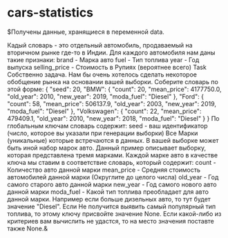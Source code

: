 # cars-statistics
$Получены данные, хранящиеся в переменной data.

Кадый словарь - это отдельный автомобиль, продаваемый на вторичном рынке где-то в Индии. Для каждого автомобиля нам даны такие признаки:
brand - Марка авто
fuel - Тип топлива
year - Год выпуска
selling_price - Стоимость в Рупиях (вероятнее всего)
Task
Собственно задача. Нам бы очень хотелось сделать некоторое обобщение рынка на основании вашей выборки. Cоберите словарь по этой форме:
{
    "seed": 20,
    "BMW": {
        "count": 20,
        "mean_price": 4177750.0,
        "old_year": 2010,
        "new_year": 2019,
        "moda_fuel": "Diesel"
    },
    "Ford": {
        "count": 58,
        "mean_price": 506137.9,
        "old_year": 2003,
        "new_year": 2019,
        "moda_fuel": "Diesel"
    },
    "Volkswagen": {
        "count": 22,
        "mean_price": 479409.1,
        "old_year": 2010,
        "new_year": 2018,
        "moda_fuel": "Diesel"
    }
}
По глобальным ключам словарь содержит:
seed - ваш идентификатор (число, которое вы указали при генерации выборки)
Все Марки (уникальные) которые встречаются в данных. В вашей выборке может быть иной набор марок авто. Данный пример описывает выборку, которая представлена тремя марками.
Каждой марке авто в качестве ключа мы ставим в соответствие словарь, который содержит:
count - Количество авто данной марки
mean_price - Средняя стоимость автомобилей данной марки (Округлите до целого числа)
old_year - Год самого старого авто данной марки
new_year - Год самого нового авто данной марки
moda_fuel - Какой тип топлива преобладает для авто данной марки. Например если больше дизельных авто, то тут будет значение "Diesel". Если Не получится выявить самый популярный тип топлива, то этому ключу присвойте значение None.
Если какой-либо из критериев вам вычислить не удастся, то на место значения поставте также None.&
